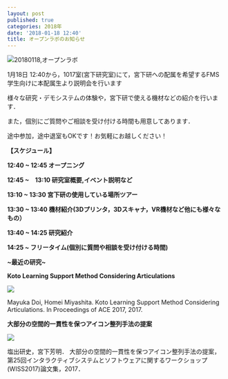 ```yaml
---
layout: post
published: true
categories: 2018年
date: '2018-01-18 12:40'
title: オープンラボのお知らせ
---
```

![20180118,オープンラボ](https://lh3.googleusercontent.com/isYf0gJa2isCtgMFJ5MvRzNdZsfuiOJ7HDN_KBDID3HptVBFMMcePO9jyXs90WMSBqGAcECGO2pxXzlV8407eLzcXaoFrn9-toTqidsc__z-lqjC-zYqrcO36TTorYT2fXG-s493MkPNZhsEkp_dsasFPPU0mVYfa43kfDQ4WdtonwGAOdmOyV8WaRpDdfgMEIon8xeGzV5zkp2K-TLV1Rak5MhROv36lYudE2Yp6t1xrUVaeJXSMsQ8dF5Z90ekCRBzjNo9Huoym-CbxAD5E93VP7MRnts6iF9ShqTvKc5eS9S1Yhl5oLEVLqc8uMmoXHOisJN1xvYSZqamfSvJ6DoFtQCt8EO9k5sPxG9Aw-TmO7Sn8vAooXw3fN20pxmhzc6zRuLshLj5ZMMik5Buwthv_qFe_ndDaIlzzErbycr0vaGqxaJDo5y2pcWXyTPTEmMtt6ruFz5skNOD5P9t9Tf9tMx0cTGBAwMMsl-m3wSUoXFBQXhlSbIxgsdgYmpvFjUUk6tHBlYJeM0IFWX4wZlNw-X5z-2v-BFcXTzgCQDuGvzh3UMxA7EpVggJEFCjMB90MF42howJzCOf0CGVk_dXoRt2R6k7tlSQ7hA=w1426-h802-no?pageId=103824382426691254815)

1月18日 12:40から，1017室(宮下研究室)にて，宮下研への配属を希望するFMS学生向けに本配属生より説明会を行います

様々な研究・デモシステムの体験や，宮下研で使える機材などの紹介を行います．

また，個別にご質問やご相談を受け付ける時間も用意してあります．

途中参加，途中退室もOKです！お気軽にお越しください！

**【スケジュール】**

**12:40 ~ 12:45 オープニング**

**12:45 ~　13:10 研究室概要,イベント説明など**

**13:10 ~ 13:30 宮下研の使用している場所ツアー**

**13:30 ~ 13:40 機材紹介(3Dプリンタ，3Dスキャナ，VR機材など他にも様々なもの）**

**13:40 ~ 14:25 研究紹介**

**14:25 ~ フリータイム(個別に質問や相談を受け付ける時間)**


**~最近の研究~**

**Koto Learning Support Method Considering Articulations**

[![](http://img.youtube.com/vi/xoVmZoQdvlk/0.jpg)](https://www.youtube.com/watch?v=xoVmZoQdvlk)

Mayuka Doi, Homei Miyashita. Koto Learning Support Method Considering Articulations. In Proceedings of ACE 2017, 2017.

**大部分の空間的一貫性を保つアイコン整列手法の提案**

[![](http://img.youtube.com/vi/tqTEn6Inx5o/0.jpg)](https://www.youtube.com/watch?v=tqTEn6Inx5o)

塩出研史，宮下芳明． 大部分の空間的一貫性を保つアイコン整列手法の提案，第25回インタラクティブシステムとソフトウェアに関するワークショップ(WISS2017)論文集，2017．
